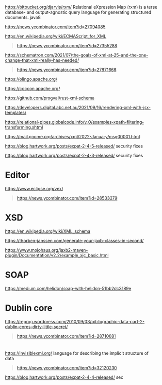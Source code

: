 https://bitbucket.org/djarvis/rxm/ Relational eXpression Map (rxm) is a terse database- and output-agnostic query language for generating structured documents. java8

https://news.ycombinator.com/item?id=27094085

https://en.wikipedia.org/wiki/ECMAScript_for_XML
> https://news.ycombinator.com/item?id=27355288

https://schematron.com/2021/07/the-goals-of-xml-at-25-and-the-one-change-that-xml-really-has-needed/
> https://news.ycombinator.com/item?id=27871666

https://olingo.apache.org/

https://cocoon.apache.org/

https://github.com/progval/rust-xml-schema

https://developers.digital.abc.net.au/2021/09/16/rendering-xml-with-jsx-templates/

https://relational-pipes.globalcode.info/v_0/examples-xpath-filtering-transforming.xhtml

https://mail.gnome.org/archives/xml/2022-January/msg00001.html

https://blog.hartwork.org/posts/expat-2-4-5-released/ security fixes

https://blog.hartwork.org/posts/expat-2-4-3-released/ security fixes

# Editor
https://www.eclipse.org/vex/
> https://news.ycombinator.com/item?id=28533379

# XSD
https://en.wikipedia.org/wiki/XML_schema

https://thorben-janssen.com/generate-your-jaxb-classes-in-second/

https://www.mojohaus.org/jaxb2-maven-plugin/Documentation/v2.2/example_xjc_basic.html

# SOAP
https://medium.com/helidon/soap-with-helidon-51bb2dc3189e

# Dublin core
https://reprog.wordpress.com/2010/09/03/bibliographic-data-part-2-dublin-cores-dirty-little-secret/
> https://news.ycombinator.com/item?id=28710081
 
#
https://invisiblexml.org/ language for describing the implicit structure of data
> https://news.ycombinator.com/item?id=32120230

https://blog.hartwork.org/posts/expat-2-4-4-released/ sec